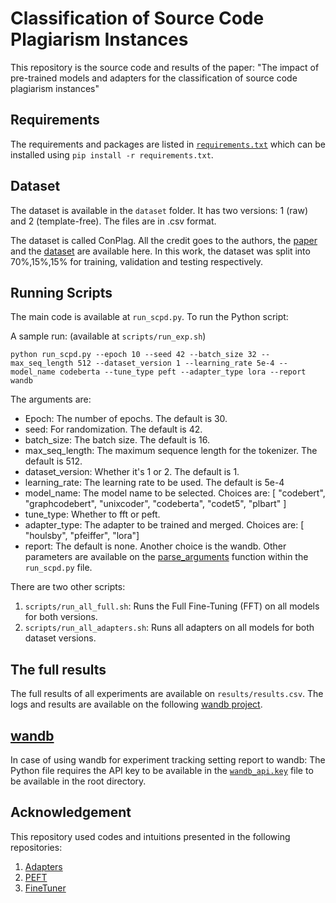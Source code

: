 # Classification of Source Code Plagiarism Instances

This repository is the source code and results of the paper:
"The impact of pre-trained models and adapters for the classification of source code plagiarism instances"

## Requirements

The requirements and packages are listed in [`requirements.txt`](requirements.txt) which can be installed using `pip install -r requirements.txt`.

## Dataset

The dataset is available in the `dataset` folder. It has two versions: 1 (raw) and 2 (template-free). The files are in .csv format.

The dataset is called ConPlag. All the credit goes to the authors, the [paper](https://arxiv.org/abs/2303.10763) and the [dataset](https://zenodo.org/records/7332790) are available here. 
In this work, the dataset was split into 70%,15%,15% for training, validation and testing respectively. 

## Running Scripts
The main code is available at `run_scpd.py`. To run the Python script:

A sample run: (available at `scripts/run_exp.sh`)

```shell
python run_scpd.py --epoch 10 --seed 42 --batch_size 32 --max_seq_length 512 --dataset_version 1 --learning_rate 5e-4 --model_name codeberta --tune_type peft --adapter_type lora --report wandb
```

The arguments are:
- Epoch: The number of epochs. The default is 30.
- seed: For randomization. The default is 42.
- batch_size: The batch size. The default is 16.
- max_seq_length: The maximum sequence length for the tokenizer. The default is 512.
- dataset_version: Whether it's 1 or 2. The default is 1.
- learning_rate: The learning rate to be used. The default is 5e-4
- model_name: The model name to be selected. Choices are: [ "codebert", "graphcodebert", "unixcoder", "codeberta", "codet5", "plbart" ]
- tune_type: Whether to fft or peft.
- adapter_type: The adapter to be trained and merged. Choices are: [ "houlsby", "pfeiffer", "lora"]
- report: The default is none. Another choice is the wandb.
Other parameters are available on the [parse_arguments](https://github.com/FahadEbrahim/SCPD_FSE/blob/f45229ffadb41c04fd09b93558650d21ae4945f4/run_scpd.py#L40) function within the `run_scpd.py` file. 

There are two other scripts:
1. `scripts/run_all_full.sh`: Runs the Full Fine-Tuning (FFT) on all models for both versions.
2. `scripts/run_all_adapters.sh`: Runs all adapters on all models for both dataset versions.

## The full results
The full results of all experiments are available on `results/results.csv`. 
The logs and results are available on the following [wandb project](https://wandb.ai/fahad-ebrahim/ConPlag_Experiments_FSE_Final?nw=nwuserfahadebrahim). 

## [wandb](https://wandb.ai)

In case of using wandb for experiment tracking setting report to wandb:
The Python file requires the API key to be available in the [`wandb_api.key`](wandb_api.key) file to be available in the root directory.

## Acknowledgement
This repository used codes and intuitions presented in the following repositories: 
1. [Adapters](https://github.com/adapter-hub/adapters) 
2. [PEFT](https://github.com/zwtnju/PEFT/tree/main)
3. [FineTuner](https://github.com/NougatCA/FineTuner)
